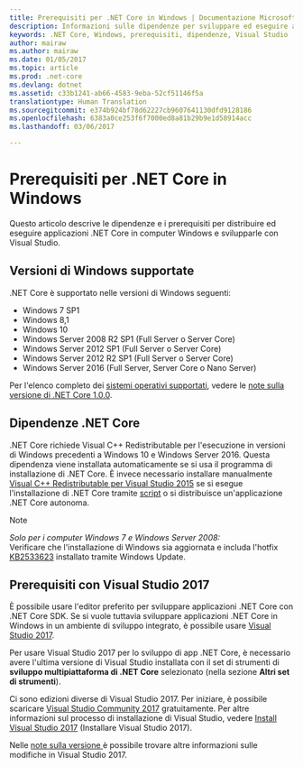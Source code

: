 ```yaml
---
title: Prerequisiti per .NET Core in Windows | Documentazione Microsoft
description: Informazioni sulle dipendenze per sviluppare ed eseguire applicazioni .NET Core in computer Windows.
keywords: .NET Core, Windows, prerequisiti, dipendenze, Visual Studio
author: mairaw
ms.author: mairaw
ms.date: 01/05/2017
ms.topic: article
ms.prod: .net-core
ms.devlang: dotnet
ms.assetid: c33b1241-ab66-4583-9eba-52cf51146f5a
translationtype: Human Translation
ms.sourcegitcommit: e374b924bf78d62227cb9607641130dfd9128186
ms.openlocfilehash: 6383a0ce253f6f7000ed8a81b29b9e1d58914acc
ms.lasthandoff: 03/06/2017

---
```


# <a name="prerequisites-for-net-core-on-windows"></a>Prerequisiti per .NET Core in Windows

Questo articolo descrive le dipendenze e i prerequisiti per distribuire ed eseguire applicazioni .NET Core in computer Windows e svilupparle con Visual Studio.

## <a name="supported-windows-versions"></a>Versioni di Windows supportate

.NET Core è supportato nelle versioni di Windows seguenti:

* Windows 7 SP1
* Windows 8,1
* Windows 10
* Windows Server 2008 R2 SP1 (Full Server o Server Core)
* Windows Server 2012 SP1 (Full Server o Server Core)
* Windows Server 2012 R2 SP1 (Full Server o Server Core)
* Windows Server 2016 (Full Server, Server Core o Nano Server)

Per l'elenco completo dei [sistemi operativi supportati](https://github.com/dotnet/core/blob/master/release-notes/1.0/1.0.0.md#rtm-platform-support), vedere le [note sulla versione di .NET Core 1.0.0](https://github.com/dotnet/core/blob/master/release-notes/1.0/1.0.0.md).

## <a name="net-core-dependencies"></a>Dipendenze .NET Core

.NET Core richiede Visual C++ Redistributable per l'esecuzione in versioni di Windows precedenti a Windows 10 e Windows Server 2016. Questa dipendenza viene installata automaticamente se si usa il programma di installazione di .NET Core. È invece necessario installare manualmente [Visual C++ Redistributable per Visual Studio 2015](https://www.microsoft.com/en-us/download/details.aspx?id=48145) se si esegue l'installazione di .NET Core tramite [script](https://docs.microsoft.com/en-us/dotnet/articles/core/tools/dotnet-install-script) o si distribuisce un'applicazione .NET Core autonoma.

> [!NOTE]
> <em>Solo per i computer Windows 7 e Windows Server 2008:</em><br>
> Verificare che l'installazione di Windows sia aggiornata e includa l'hotfix [KB2533623](https://support.microsoft.com/en-us/kb/2533623) installato tramite Windows Update.

## <a name="prerequisites-with-visual-studio-2017"></a>Prerequisiti con Visual Studio 2017

È possibile usare l'editor preferito per sviluppare applicazioni .NET Core con .NET Core SDK. Se si vuole tuttavia sviluppare applicazioni .NET Core in Windows in un ambiente di sviluppo integrato, è possibile usare [Visual Studio 2017](#visual-studio-2017).

Per usare Visual Studio 2017 per lo sviluppo di app .NET Core, è necessario avere l'ultima versione di Visual Studio installata con il set di strumenti di **sviluppo multipiattaforma di .NET Core** selezionato (nella sezione **Altri set di strumenti**).

Ci sono edizioni diverse di Visual Studio 2017. Per iniziare, è possibile scaricare [Visual Studio Community 2017](https://www.visualstudio.com/vs/visual-studio-2017/#downloadvs) gratuitamente.  Per altre informazioni sul processo di installazione di Visual Studio, vedere [Install Visual Studio 2017](https://docs.microsoft.com/en-us/visualstudio/install/install-visual-studio) (Installare Visual Studio 2017).

Nelle [note sulla versione ](https://www.visualstudio.com/en-us/news/releasenotes/vs2017-relnotes) è possibile trovare altre informazioni sulle modifiche in Visual Studio 2017.

[sdk]: https://go.microsoft.com/fwlink/?LinkID=827546
